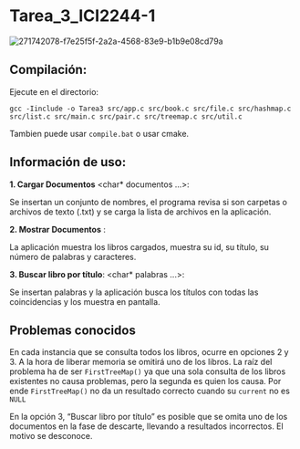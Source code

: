 # Tarea_3_ICI2244-1

![271742078-f7e25f5f-2a2a-4568-83e9-b1b9e08cd79a](https://github.com/MatiasPUCV/Tarea_3_ICI2244-1/assets/142541831/8e1e486d-3b5a-472d-a487-269c5af208ef)

## Compilación:

Ejecute en el directorio:

`gcc -Iinclude -o Tarea3 src/app.c src/book.c src/file.c src/hashmap.c src/list.c src/main.c src/pair.c src/treemap.c src/util.c`

Tambien puede usar `compile.bat` o usar cmake.

## Información de uso:
**1. Cargar Documentos** <char* documentos ...>:

Se insertan un conjunto de nombres, el programa revisa si son carpetas o archivos de texto (.txt) y se carga la lista de archivos en la aplicación.

**2. Mostrar Documentos** :

La aplicación muestra los libros cargados, muestra su id, su título, su número de palabras y caracteres.

**3. Buscar libro por título**: <char* palabras ...>:

Se insertan palabras y la aplicación busca los títulos con todas las coincidencias y los muestra en pantalla.

## Problemas conocidos

En cada instancia que se consulta todos los libros, ocurre en opciones 2 y 3. A la hora de liberar memoria se omitirá uno de los libros. La raíz del problema ha de ser `FirstTreeMap()` ya que una sola consulta de los libros existentes no causa problemas, pero la segunda es quien los causa. Por ende `FirstTreeMap()` no da un resultado correcto cuando su `current` no es `NULL`

En la opción 3, “Buscar libro por título” es posible que se omita uno de los documentos en la fase de descarte, llevando a resultados incorrectos. El motivo se desconoce.
